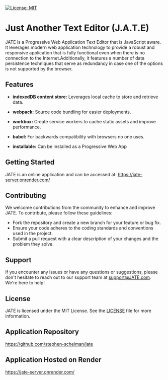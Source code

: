 [![License: MIT](https://img.shields.io/badge/License-MIT-yellow.svg)](https://opensource.org/licenses/MIT)
# Just Another Text Editor (J.A.T.E)

JATE is a Progressive Web Application Text Editor that is JavaScript aware. It leverages modern web application technology to provide a robust and responsive application that is fully functional even when there is no connection to the Internet.Additionally, it features a number of data persistence techniques that serve as redundancy in case one of the options is not supported by the browser.

## Features

- **indexedDB content store:** Leverages local cache to store and retrieve data.

- **webpack:** Source code bundling for easier deployments.

- **workbox:** Create service workers to cache static assets and improve performance.

- **babel:** For backwards compatibility with browsers no one uses.

- **installable:** Can be installed as a Progressive Web App

## Getting Started

JATE is an online application and can be accessed at: https://jate-server.onrender.com/

## Contributing

We welcome contributions from the community to enhance and improve JATE. To contribute, please follow these guidelines:

- Fork the repository and create a new branch for your feature or bug fix.
- Ensure your code adheres to the coding standards and conventions used in the project.
- Submit a pull request with a clear description of your changes and the problem they solve.

## Support

If you encounter any issues or have any questions or suggestions, please don't hesitate to reach out to our support team at support@JATE.com. We're here to help!

## License

JATE is licensed under the MIT License. See the [LICENSE](LICENSE) file for more information.

## Application Repository
https://github.com/stephen-scheiman/jate

## Application Hosted on Render
https://jate-server.onrender.com/

